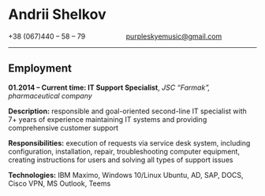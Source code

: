 # Andrii Shelkov

+38 (067)440 – 58 – 79&nbsp;&nbsp;&nbsp;&nbsp;&nbsp;&nbsp;&nbsp;&nbsp;&nbsp;&nbsp;&nbsp;&nbsp;&nbsp;&nbsp;&nbsp;&nbsp;&nbsp;&nbsp;&nbsp;&nbsp; <purpleskyemusic@gmail.com>

---

## Employment
**01.2014 – Current time: IT Support Specialist**, *JSC “Farmak”, pharmaceutical company* 

**Description:** responsible and goal-oriented second-line IT specialist with 7+ years of experience maintaining IT systems and providing comprehensive customer support 

**Responsibilities:** execution of requests via service desk system, including configuration, installation, repair, troubleshooting computer equipment, creating instructions for users and solving all types of support issues

**Technologies:** IBM Maximo, Windows 10/Linux Ubuntu, AD, SAP, DOCS, Cisco VPN, MS Outlook, Teems 

